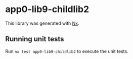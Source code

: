 # app0-lib9-childlib2

This library was generated with [Nx](https://nx.dev).

## Running unit tests

Run `nx test app0-lib9-childlib2` to execute the unit tests.
